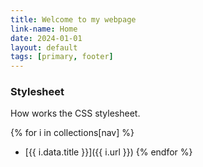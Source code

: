 ```yaml
---
title: Welcome to my webpage
link-name: Home
date: 2024-01-01
layout: default
tags: [primary, footer]
---
```

### Stylesheet

How works the CSS stylesheet.

{% for i in collections[nav] %}
- [{{ i.data.title }}]({{ i.url }})
{% endfor %}